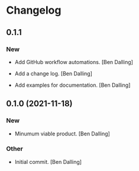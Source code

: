 # Changelog


## 0.1.1

### New

* Add GitHub workflow automations. [Ben Dalling]

* Add a change log. [Ben Dalling]

* Add examples for documentation. [Ben Dalling]


## 0.1.0 (2021-11-18)

### New

* Minumum viable product. [Ben Dalling]

### Other

* Initial commit. [Ben Dalling]



